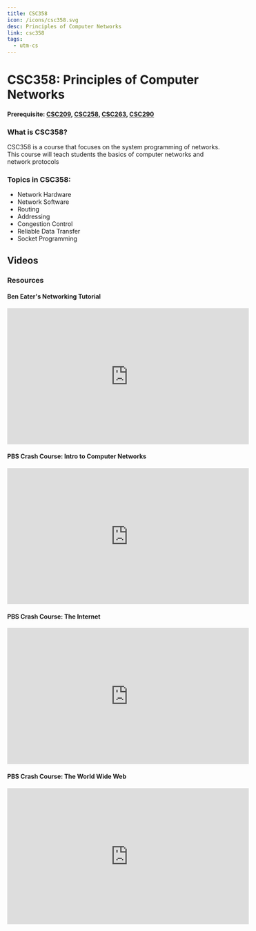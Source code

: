 ```yaml
---
title: CSC358
icon: /icons/csc358.svg
desc: Principles of Computer Networks
link: csc358
tags:
  - utm-cs
---
```


# CSC358: Principles of Computer Networks

#### Prerequisite: [CSC209](./csc209), [CSC258](./csc258), [CSC263](./csc263), [CSC290](./csc290)

<grid-1-x-2 title="Winter 2020 Class Website" img-src="https://i.imgur.com/EqSFE9J.png" link="https://mcs.utm.utoronto.ca/~358/" desc="All credits to Larry Zhang and Michael Liut" button="Check it out!"></grid-1-x-2>

<ExamText class-code="CSC358"></ExamText>

### What is CSC358?

CSC358 is a course that focuses on the system programming of networks. This
course will teach students the basics of computer networks and network protocols

### Topics in CSC358:

- Network Hardware
- Network Software
- Routing
- Addressing
- Congestion Control
- Reliable Data Transfer
- Socket Programming

## Videos

### Resources

#### Ben Eater's Networking Tutorial

<iframe width="560" height="315" src="https://www.youtube.com/embed/videoseries?list=PLowKtXNTBypH19whXTVoG3oKSuOcw_XeW" frameborder="0" allow="accelerometer; autoplay; encrypted-media; gyroscope; picture-in-picture" allowfullscreen></iframe>

#### PBS Crash Course: Intro to Computer Networks

<iframe width="560" height="315" src="https://www.youtube.com/embed/3QhU9jd03a0" frameborder="0" allow="accelerometer; autoplay; encrypted-media; gyroscope; picture-in-picture" allowfullscreen></iframe>

#### PBS Crash Course: The Internet

<iframe width="560" height="315" src="https://www.youtube.com/embed/AEaKrq3SpW8" frameborder="0" allow="accelerometer; autoplay; encrypted-media; gyroscope; picture-in-picture" allowfullscreen></iframe>

#### PBS Crash Course: The World Wide Web

<iframe width="560" height="315" src="https://www.youtube.com/embed/guvsH5OFizE" frameborder="0" allow="accelerometer; autoplay; encrypted-media; gyroscope; picture-in-picture" allowfullscreen></iframe>
